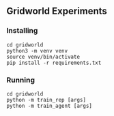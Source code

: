 ## Gridworld Experiments

### Installing
```
cd gridworld
python3 -m venv venv
source venv/bin/activate
pip install -r requirements.txt
```

### Running
```
cd gridworld
python -m train_rep [args]
python -m train_agent [args]
```
